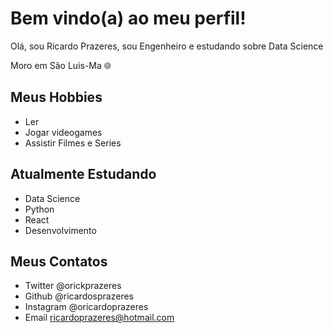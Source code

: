 # Bem vindo(a) ao meu perfil!

Olá, sou Ricardo Prazeres, sou Engenheiro e estudando sobre Data Science

Moro em São Luis-Ma 🌐

## Meus Hobbies

- Ler
- Jogar videogames
- Assistir Filmes e Series

## Atualmente Estudando

- Data Science
- Python
- React
- Desenvolvimento

## Meus Contatos

- Twitter @orickprazeres
- Github @ricardosprazeres
- Instagram @oricardoprazeres
- Email ricardoprazeres@hotmail.com
